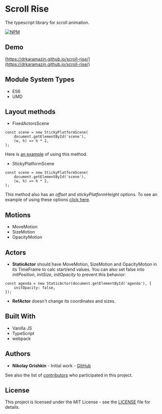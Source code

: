 # Scroll Rise
The typescript library for scroll animation.

[![NPM](https://nodei.co/npm/scroll-rise.png)](https://nodei.co/npm/scroll-rise/)

## Demo

[https://drkaramazin.github.io/scroll-rise/](https://drkaramazin.github.io/scroll-rise/)

## Module System Types

- ES6
- UMD

## Layout methods

- FixedActorsScene
```
const scene = new StickyPlatformScene(
    document.getElementById('scene'),
    (w, h) => h * 2,
);
```
Here is [an example](https://drkaramazin.github.io/scroll-rise/fixed-actors-scene-demo.html) of using this method.

- StickyPlatformScene
```
const scene = new StickyPlatformScene(
    document.getElementById('scene'),
    (w, h) => h * 2,
);
```
This method also has an _offset_ and _stickyPlatformHeight_ options. To see an example of using these options [click here](https://drkaramazin.github.io/scroll-rise/sticky-platform-scene-demo.html).

## Motions
- MoveMotion
- SizeMotion
- OpacityMotion

## Actors
- **StaticActor** should have MoveMotion, SizeMotion and OpacityMotion in its TimeFrame to calc start/end values. You can also set false into _initPosition_, _initSize_, _initOpacity_ to prevent this behavior:
```
const agenda = new StaticActor(document.getElementById('agenda'), {
    initOpacity: false,
});
```
- **RefActor** doesn't change its coordinates and sizes.

## Built With
- Vanilla JS
- TypeScript
- webpack

## Authors
- **Nikolay Grishkin** - Initial work - [GitHub](https://github.com/drKaramazin)

See also the list of [contributors](https://github.com/drKaramazin/scroll-rise/graphs/contributors) who participated in this project.

## License
This project is licensed under the MIT License - see the [LICENSE](https://github.com/drKaramazin/scroll-rise/blob/master/LICENSE) file for details.
